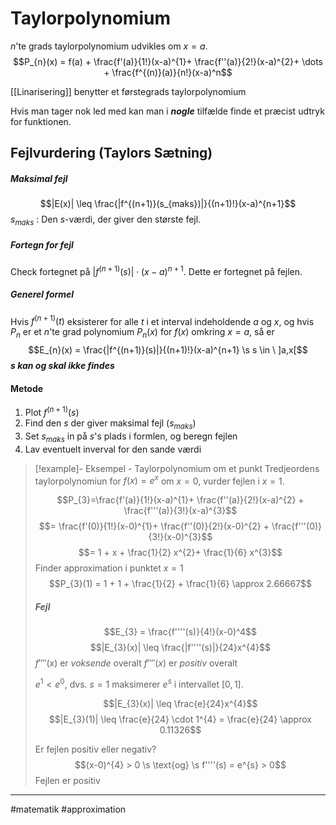 # Taylorpolynomium
$n$'te grads taylorpolynomium udvikles om $x = a$.
$$P_{n}(x) = f(a) + \frac{f'(a)}{1!}(x-a)^{1}+ \frac{f''(a)}{2!}(x-a)^{2}+ \dots + \frac{f^{(n)}(a)}{n!}(x-a)^n$$

[[Linarisering]] benytter et førstegrads taylorpolynomium

Hvis man tager nok led med kan man i ***nogle*** tilfælde finde et præcist udtryk for funktionen.

## Fejlvurdering (Taylors Sætning)

##### Maksimal fejl
$$|E(x)| \leq \frac{|f^{(n+1)}(s_{maks})|}{(n+1)!}(x-a)^{n+1}$$
$s_{maks}$ : Den $s$-værdi, der giver den største fejl.

##### Fortegn for fejl
Check fortegnet på $|f^{(n+1)}(s)| \cdot (x-a)^{n+1}$. Dette er fortegnet på fejlen.

##### Generel formel
Hvis $f^{(n+1)}(t)$ eksisterer for alle $t$ i et interval indeholdende $a$ og $x$, og hvis $P_{n}$ er et $n$'te grad polynomium $P_{n}(x)$ for $f(x)$ omkring $x=a$, så er
$$E_{n}(x) = \frac{|f^{(n+1)}(s)|}{(n+1)!}(x-a)^{n+1} \s s \in \ ]a,x[$$
***$s$ kan og skal ikke findes***

#### Metode
1. Plot $f^{(n+1)}(s)$
2. Find den $s$ der giver maksimal fejl ($s_{maks}$)
3. Set $s_{maks}$ in på $s$'s plads i formlen, og beregn fejlen
4. Lav eventuelt inverval for den sande værdi

>[!example]- Eksempel - Taylorpolynomium om et punkt
>Tredjeordens taylorpolynomiun for $f(x) = e^{x}$ om $x=0$, vurder fejlen i $x=1$.
>
>$$P_{3}=\frac{f'(a)}{1!}(x-a)^{1}+ \frac{f''(a)}{2!}(x-a)^{2} + \frac{f'''(a)}{3!}(x-a)^{3}$$
>$$= \frac{f'(0)}{1!}(x-0)^{1}+ \frac{f''(0)}{2!}(x-0)^{2} + \frac{f'''(0)}{3!}(x-0)^{3}$$
>$$= 1 + x + \frac{1}{2} x^{2}+ \frac{1}{6} x^{3}$$
>Finder approximation i punktet $x=1$
>$$P_{3}(1) = 1 + 1 + \frac{1}{2} + \frac{1}{6} \approx 2.66667$$
>
>##### Fejl
>$$E_{3} = \frac{f''''(s)}{4!}(x-0)^4$$
>$$|E_{3}(x)| \leq \frac{|f''''(s)|}{24}x^{4}$$
>$f''''(x)$ er *voksende* overalt
>$f''''(x)$ er *positiv* overalt
>
>$e^{1} < e^{0}$, dvs. $s=1$ maksimerer $e^{s}$ i intervallet $[0,1]$.
>
>$$|E_{3}(x)| \leq \frac{e}{24}x^{4}$$
>$$|E_{3}(1)| \leq \frac{e}{24} \cdot 1^{4} = \frac{e}{24} \approx 0.11326$$
>
>Er fejlen positiv eller negativ?
>$$(x-0)^{4} > 0 \s \text{og} \s f''''(s) = e^{s} > 0$$
>Fejlen er positiv

---
#matematik #approximation
